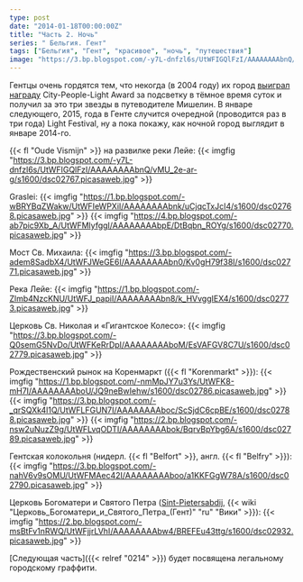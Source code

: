 ```yaml
---
type: post
date: "2014-01-18T00:00:00Z"
title: "Часть 2. Ночь"
series: " Бельгия. Гент"
tags: ["Бельгия", "Гент", "красивое", "ночь", "путешествия"]
image: "https://3.bp.blogspot.com/-y7L-dnfzl6s/UtWFIGQlFzI/AAAAAAAAbnQ/vMU_2e-ar-g/s1600/dsc02767.picasaweb.jpg"
---
```


Гентцы очень гордятся тем, что некогда (в 2004 году) их город [выиграл награду](http://www.visitgent.be/en/node/8326) City-People-Light Award за подсветку в тёмное время суток и получил за это три звезды в путеводителе Мишелин. В январе следующего, 2015, года в Генте случится очередной (проводится раз в три года) Light Festival, ну а пока покажу, как ночной город выглядит в январе 2014-го.

<!--more-->

{{< fl "Oude Vismijn" >}} на развилке реки Лейе:
{{< imgfig "https://3.bp.blogspot.com/-y7L-dnfzl6s/UtWFIGQlFzI/AAAAAAAAbnQ/vMU_2e-ar-g/s1600/dsc02767.picasaweb.jpg" >}}

Graslei:
{{< imgfig "https://1.bp.blogspot.com/-wBRYBqZWakw/UtWFIeWPXiI/AAAAAAAAbnk/uCjqcTxJcI4/s1600/dsc02768.picasaweb.jpg" >}}
{{< imgfig "https://4.bp.blogspot.com/-ab7pic9Xb_A/UtWFMlyfggI/AAAAAAAAbpE/DtBqbn_ROYg/s1600/dsc02770.picasaweb.jpg" >}}

Мост Св. Михаила:
{{< imgfig "https://3.bp.blogspot.com/-adem8SadbX4/UtWFJWeGE6I/AAAAAAAAbn0/Kv0gH79f38I/s1600/dsc02771.picasaweb.jpg" >}}

Река Лейе:
{{< imgfig "https://1.bp.blogspot.com/-Zlmb4NzcKNU/UtWFJ_papiI/AAAAAAAAbn8/k_HVvggIEX4/s1600/dsc02773.picasaweb.jpg" >}}

Церковь Св. Николая и «Гигантское Колесо»:
{{< imgfig "https://3.bp.blogspot.com/-Q0semG5NvDo/UtWFKeRrDpI/AAAAAAAAboM/EsVAFGV8C7U/s1600/dsc02779.picasaweb.jpg" >}}

Рождественский рынок на Коренмаркт ({{< fl "Korenmarkt" >}}):
{{< imgfig "https://1.bp.blogspot.com/-nmMpJY7u3Ys/UtWFK8-mH7I/AAAAAAAAboU/JQ9neBwIehw/s1600/dsc02786.picasaweb.jpg" >}}
{{< imgfig "https://3.bp.blogspot.com/-_qrSQXk4l1Q/UtWFLFGUN7I/AAAAAAAAboc/ScSjdC6cpBE/s1600/dsc02788.picasaweb.jpg" >}}
{{< imgfig "https://2.bp.blogspot.com/-nsw2uNuzZ9g/UtWFLvqODTI/AAAAAAAAbok/BqrvBpYbg6A/s1600/dsc02789.picasaweb.jpg" >}}

Гентская колокольня (нидерл. {{< fl "Belfort" >}}, англ. {{< fl "Belfry" >}}):
{{< imgfig "https://3.bp.blogspot.com/-nahV6v9sOMU/UtWFMAec42I/AAAAAAAAboo/a1KKFGgW78A/s1600/dsc02790.picasaweb.jpg" >}}

Церковь Богоматери и Святого Петра ([Sint-Pietersabdij](http://www.sintpietersabdijgent.be/), {{< wiki "Церковь_Богоматери_и_Святого_Петра_(Гент)" "ru" "Вики" >}}):
{{< imgfig "https://2.bp.blogspot.com/-msBtFv1nRWQ/UtWFjjrLVhI/AAAAAAAAbw4/BREFEu43ttg/s1600/dsc02932.picasaweb.jpg" >}}

[Следующая часть]({{< relref "0214" >}}) будет посвящена легальному городскому граффити.

